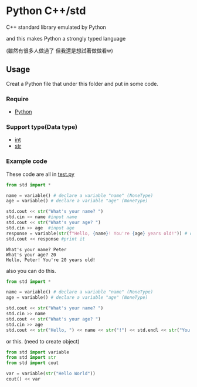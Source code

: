 # Python C++/std #

C++ standard library emulated by Python

and this makes Python a strongly typed language


(雖然有很多人做過了 但我還是想試著做做看w)

## Usage
Creat a Python file that under this folder and put in some code.

### Require
* [Python](https://www.python.org/)

### Support type(Data type)
* [int](https://docs.python.org/zh-tw/3/library/functions.html?highlight=int#int)
* [str](https://docs.python.org/zh-tw/3/library/stdtypes.html?highlight=str#str)

### Example code

These code are all in [test.py](./test.py)

```py
from std import * 

name = variable() # declare a variable "name" (NoneType)
age = variable() # declare a variable "age" (NoneType)

std.cout << str("What's your name? ")
std.cin >> name #input name
std.cout << str("What's your age? ")
std.cin >> age  #input age
response = variable(str(f"Hello, {name}! You're {age} years old!")) # declare a variable "response"
std.cout << response #print it
```
```
What's your name? Peter
What's your age? 20
Hello, Peter! You're 20 years old!
```

also you can do this. 
```py
from std import *

name = variable() # declare a variable "name" (NoneType)
age = variable() # declare a variable "age" (NoneType)

std.cout << str("What's your name? ")
std.cin >> name
std.cout << str("What's your age? ")
std.cin >> age
std.cout << str("Hello, ") << name << str("!") << std.endl << str("You're ") << age << str(" years old!")
```
or this. (need to create object)
```py
from std import variable
from std import str
from std import cout

var = variable(str("Hello World"))
cout() << var
```

